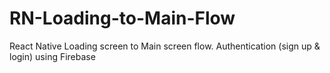 # RN-Loading-to-Main-Flow
React Native Loading screen to Main screen flow. Authentication (sign up &amp; login) using Firebase

